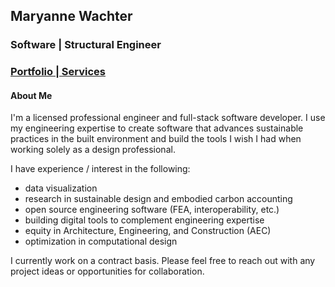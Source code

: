 ## Maryanne Wachter
### Software | Structural Engineer
### [Portfolio | Services](https://mclare.dev)
#### About Me

I'm a licensed professional engineer and full-stack software developer. I use my engineering expertise to create software that advances sustainable practices in the built environment and build the tools I wish I had when working solely as a design professional.

I have experience / interest in the following:

- data visualization
- research in sustainable design and embodied carbon accounting
- open source engineering software (FEA, interoperability, etc.)
- building digital tools to complement engineering expertise
- equity in Architecture, Engineering, and Construction (AEC)
- optimization in computational design

I currently work on a contract basis. Please feel free to reach out with any project ideas or opportunities for collaboration.

<!--
**m-clare/m-clare** is a ✨ _special_ ✨ repository because its `README.md` (this file) appears on your GitHub profile.

Here are some ideas to get you started:

- 🔭 I’m currently working on ...
- 🌱 I’m currently learning ...
- 👯 I’m looking to collaborate on ...
- 🤔 I’m looking for help with ...
- 💬 Ask me about ...
- 📫 How to reach me: ...
- 😄 Pronouns: ...
- ⚡ Fun fact: ...
-->
